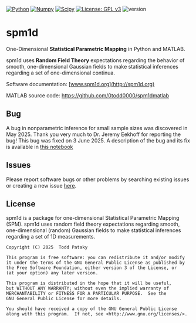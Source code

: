 [![Python](https://img.shields.io/badge/Python-FFD43B?style=for-the-badge&logo=python&logoColor=blue)](https://www.python.org)
[![Numpy](https://img.shields.io/badge/Numpy-777BB4?style=for-the-badge&logo=numpy&logoColor=white)](https://numpy.org)
[![Scipy](https://img.shields.io/badge/SciPy-654FF0?style=for-the-badge&logo=SciPy&logoColor=white)](https://scipy.org)
[![License: GPL v3](https://img.shields.io/badge/License-GPLv3-blue.svg)](https://www.gnu.org/licenses/gpl-3.0)
![version](https://img.shields.io/badge/version-0.4.50-blue)

spm1d
=====

One-Dimensional <b>Statistical Parametric Mapping</b> in Python and MATLAB.


spm1d uses <b>Random Field Theory</b> expectations regarding the behavior of smooth, one-dimensional Gaussian fields to make statistical inferences regarding a set of one-dimensional continua.

Software documentation:
[www.spm1d.org](http://spm1d.org)

MATLAB source code:
https://github.com/0todd0000/spm1dmatlab



Bug
-------

A bug in nonparametric inference for small sample sizes was discovered in May 2025. Thank you very much to Dr. Jeremy Eekhoff for reporting the bug! This bug was fixed on 3 June 2025. A description of the bug and its fix is available in [this notebook](notebooks/nonparam_bug_fix.ipynb)




Issues
-------

Please report software bugs or other problems by searching existing issues or creating a new issue [here](https://github.com/0todd0000/spm1d/issues).


License
-------

spm1d is a package for one-dimensional Statistical Parametric Mapping (SPM). spm1d uses random field theory expectations regarding smooth, one-dimensional (random) Gaussian fields to make statistical inferences regarding a set of 1D measurements.

    Copyright (C) 2025  Todd Pataky
    
    This program is free software: you can redistribute it and/or modify
    it under the terms of the GNU General Public License as published by
    the Free Software Foundation, either version 3 of the License, or
    (at your option) any later version.
    
    This program is distributed in the hope that it will be useful,
    but WITHOUT ANY WARRANTY; without even the implied warranty of
    MERCHANTABILITY or FITNESS FOR A PARTICULAR PURPOSE.  See the
    GNU General Public License for more details.
    
    You should have received a copy of the GNU General Public License
    along with this program.  If not, see <http://www.gnu.org/licenses/>.